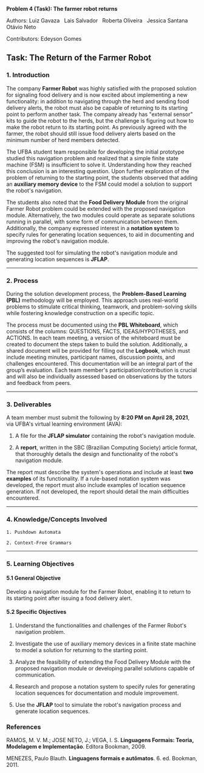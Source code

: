 ﻿ **Problem 4 (Task): The farmer robot returns**
 
 Authors: Luiz Gavaza &nbsp; Lais Salvador &nbsp; Roberta Oliveira &nbsp; Jessica Santana &nbsp; Otávio Neto
 
 Contributors: Edeyson Gomes
 
## **Task: The Return of the Farmer Robot**

### **1. Introduction**

The company **Farmer Robot** was highly satisfied with the proposed solution for signaling food delivery and is now excited about implementing a new functionality: in addition to navigating through the herd and sending food delivery alerts, the robot must also be capable of returning to its starting point to perform another task. The company already has "external sensor" kits to guide the robot to the herds, but the challenge is figuring out how to make the robot return to its starting point. As previously agreed with the farmer, the robot should still issue food delivery alerts based on the minimum number of herd members detected.

The UFBA student team responsible for developing the initial prototype studied this navigation problem and realized that a simple finite state machine (FSM) is insufficient to solve it. Understanding how they reached this conclusion is an interesting question. Upon further exploration of the problem of returning to the starting point, the students observed that adding an **auxiliary memory device** to the FSM could model a solution to support the robot's navigation.

The students also noted that the **Food Delivery Module** from the original Farmer Robot problem could be extended with the proposed navigation module. Alternatively, the two modules could operate as separate solutions running in parallel, with some form of communication between them. Additionally, the company expressed interest in a **notation system** to specify rules for generating location sequences, to aid in documenting and improving the robot's navigation module.

The suggested tool for simulating the robot's navigation module and generating location sequences is **JFLAP**.

---

### **2. Process**

During the solution development process, the **Problem-Based Learning (PBL)** methodology will be employed. This approach uses real-world problems to stimulate critical thinking, teamwork, and problem-solving skills while fostering knowledge construction on a specific topic.

The process must be documented using the **PBL Whiteboard**, which consists of the columns: QUESTIONS, FACTS, IDEAS/HYPOTHESES, and ACTIONS. In each team meeting, a version of the whiteboard must be created to document the steps taken to build the solution. Additionally, a shared document will be provided for filling out the **Logbook**, which must include meeting minutes, participant names, discussion points, and challenges encountered. This documentation will be an integral part of the group’s evaluation. Each team member's participation/contribution is crucial and will also be individually assessed based on observations by the tutors and feedback from peers.

---

### **3. Deliverables**

A team member must submit the following by **8:20 PM on April 28, 2021**, via UFBA's virtual learning environment (AVA):  

1. A file for the **JFLAP simulator** containing the robot's navigation module.  

2. A **report**, written in the SBC (Brazilian Computing Society) article format, that thoroughly details the design and functionality of the robot's navigation module.  

The report must describe the system's operations and include at least **two examples** of its functionality. If a rule-based notation system was developed, the report must also include examples of location sequence generation. If not developed, the report should detail the main difficulties encountered.

---

### **4. Knowledge/Concepts Involved**

    1. Pushdown Automata 
    
    2. Context-Free Grammars  

---

### **5. Learning Objectives**

#### **5.1 General Objective**

Develop a navigation module for the Farmer Robot, enabling it to return to its starting point after issuing a food delivery alert.

#### **5.2 Specific Objectives**

1. Understand the functionalities and challenges of the Farmer Robot's navigation problem.  

2. Investigate the use of auxiliary memory devices in a finite state machine to model a solution for returning to the starting point.  

3. Analyze the feasibility of extending the Food Delivery Module with the proposed navigation module or developing parallel solutions capable of communication.  

4. Research and propose a notation system to specify rules for generating location sequences for documentation and module improvement.  

5. Use the **JFLAP** tool to simulate the robot's navigation process and generate location sequences.  

### </a> References 
RAMOS, M. V. M.; JOSE NETO, J.; VEGA, I. S. **Linguagens Formais: Teoria, Modelagem e Implementação**. Editora Bookman, 2009.

MENEZES, Paulo Blauth. **Linguagens formais e autômatos**. 6. ed. Bookman, 2011.